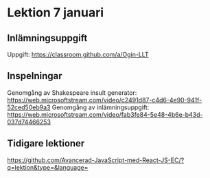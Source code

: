 # Lektion 7 januari

## Inlämningsuppgift

Uppgift: https://classroom.github.com/a/Ogin-LLT

## Inspelningar

Genomgång av Shakespeare insult generator: https://web.microsoftstream.com/video/c2491d87-c4d6-4e90-941f-52ced50eb9a3
Genomgång av inlämningsuppgift: https://web.microsoftstream.com/video/fab3fe84-5e48-4b6e-b43d-037d74466253

## Tidigare lektioner

https://github.com/Avancerad-JavaScript-med-React-JS-EC/?q=lektion&type=&language=
